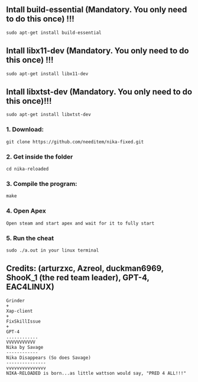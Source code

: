 ## Intall build-essential (Mandatory. You only need to do this once) !!!
```
sudo apt-get install build-essential
```

## Intall libx11-dev (Mandatory. You only need to do this once) !!!
```
sudo apt-get install libx11-dev
```

## Intall libxtst-dev (Mandatory. You only need to do this once)!!!
```
sudo apt-get install libxtst-dev
```


### 1. Download:
```
git clone https://github.com/needitem/nika-fixed.git
```

### 2. Get inside the folder
```
cd nika-reloaded
```

### 3. Compile the program:
```
make
```

### 4. Open Apex
```
Open steam and start apex and wait for it to fully start
```

### 5. Run the cheat
```
sudo ./a.out in your linux terminal
```

## Credits: (arturzxc, Azreol, duckman6969, ShooK_1 (the red team leader), GPT-4, EAC4LINUX)
```
Grinder
+
Xap-client
+
FixSkillIssue
+
GPT-4 
............
VVVVVVVVVVV
Nika by Savage
------------
Nika Disappears (So does Savage)
---------------
vvvvvvvvvvvvvvv
NIKA-RELOADED is born...as little wattson would say, "PRED 4 ALL!!!"

